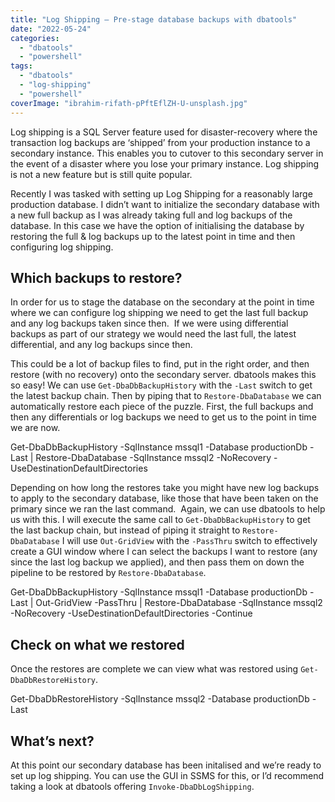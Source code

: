 ```yaml
---
title: "Log Shipping – Pre-stage database backups with dbatools"
date: "2022-05-24"
categories: 
  - "dbatools"
  - "powershell"
tags: 
  - "dbatools"
  - "log-shipping"
  - "powershell"
coverImage: "ibrahim-rifath-pPftEflZH-U-unsplash.jpg"
---
```


Log shipping is a SQL Server feature used for disaster-recovery where the transaction log backups are ‘shipped’ from your production instance to a secondary instance. This enables you to cutover to this secondary server in the event of a disaster where you lose your primary instance. Log shipping is not a new feature but is still quite popular.

Recently I was tasked with setting up Log Shipping for a reasonably large production database. I didn’t want to initialize the secondary database with a new full backup as I was already taking full and log backups of the database. In this case we have the option of initialising the database by restoring the full & log backups up to the latest point in time and then configuring log shipping.

## Which backups to restore?

In order for us to stage the database on the secondary at the point in time where we can configure log shipping we need to get the last full backup and any log backups taken since then.  If we were using differential backups as part of our strategy we would need the last full, the latest differential, and any log backups since then.

This could be a lot of backup files to find, put in the right order, and then restore (with no recovery) onto the secondary server. dbatools makes this so easy! We can use `Get-DbaDbBackupHistory` with the `-Last` switch to get the latest backup chain. Then by piping that to `Restore-DbaDatabase` we can automatically restore each piece of the puzzle. First, the full backups and then any differentials or log backups we need to get us to the point in time we are now.

Get-DbaDbBackupHistory -SqlInstance mssql1 -Database productionDb -Last |
Restore-DbaDatabase -SqlInstance mssql2 -NoRecovery -UseDestinationDefaultDirectories

Depending on how long the restores take you might have new log backups to apply to the secondary database, like those that have been taken on the primary since we ran the last command.  Again, we can use dbatools to help us with this. I will execute the same call to `Get-DbaDbBackupHistory` to get the last backup chain, but instead of piping it straight to `Restore-DbaDatabase` I will use `Out-GridView` with the `-PassThru` switch to effectively create a GUI window where I can select the backups I want to restore (any since the last log backup we applied), and then pass them on down the pipeline to be restored by `Restore-DbaDatabase`.

Get-DbaDbBackupHistory -SqlInstance mssql1 -Database productionDb -Last |
Out-GridView -PassThru |
Restore-DbaDatabase -SqlInstance mssql2 -NoRecovery -UseDestinationDefaultDirectories -Continue

## Check on what we restored

Once the restores are complete we can view what was restored using `Get-DbaDbRestoreHistory`.

Get-DbaDbRestoreHistory -SqlInstance mssql2 -Database productionDb -Last

## What’s next?

At this point our secondary database has been initalised and we’re ready to set up log shipping. You can use the GUI in SSMS for this, or I’d recommend taking a look at dbatools offering `Invoke-DbaDbLogShipping`.
